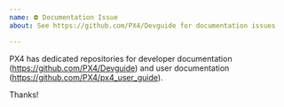 ```yaml
---
name: ⛔ Documentation Issue
about: See https://github.com/PX4/Devguide for documentation issues

---
```


PX4 has dedicated repositories for developer documentation (https://github.com/PX4/Devguide) and user documentation (https://github.com/PX4/px4_user_guide).

Thanks!
